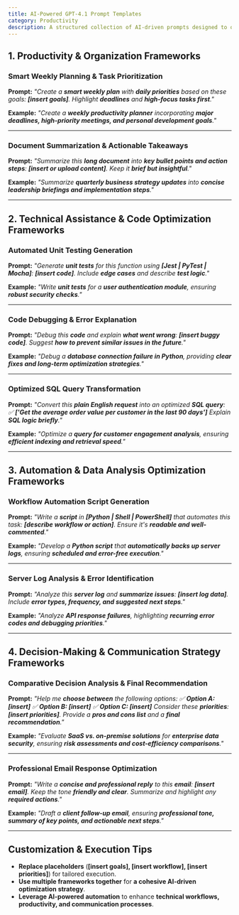 ```yaml
---
title: AI-Powered GPT-4.1 Prompt Templates  
category: Productivity  
description: A structured collection of AI-driven prompts designed to optimize efficiency, enhance technical workflows, automate tasks, and refine communication strategies.
---
```

## **1. Productivity & Organization Frameworks**

### **Smart Weekly Planning & Task Prioritization**

**Prompt:**
*"Create a **smart weekly plan** with **daily priorities** based on these goals: **[insert goals]**.
Highlight **deadlines** and **high-focus tasks first**."*

**Example:**
*"Create a **weekly productivity planner** incorporating **major deadlines, high-priority meetings, and personal development goals**."*

---

### **Document Summarization & Actionable Takeaways**

**Prompt:**
*"Summarize this **long document** into **key bullet points and action steps**: **[insert or upload content]**.
Keep it **brief but insightful**."*

**Example:**
*"Summarize **quarterly business strategy updates** into **concise leadership briefings and implementation steps**."*

---

## **2. Technical Assistance & Code Optimization Frameworks**

### **Automated Unit Testing Generation**

**Prompt:**
*"Generate **unit tests** for this function using **[Jest | PyTest | Mocha]**: **[insert code]**.
Include **edge cases** and describe **test logic**."*

**Example:**
*"Write **unit tests** for a **user authentication module**, ensuring **robust security checks**."*

---

### **Code Debugging & Error Explanation**

**Prompt:**
*"Debug this **code** and explain **what went wrong**: **[insert buggy code]**.
Suggest **how to prevent similar issues in the future**."*

**Example:**
*"Debug a **database connection failure in Python**, providing **clear fixes and long-term optimization strategies**."*

---

### **Optimized SQL Query Transformation**

**Prompt:**
*"Convert this **plain English request** into an optimized **SQL query**:
✅ **['Get the average order value per customer in the last 90 days']**
Explain **SQL logic briefly**."*

**Example:**
*"Optimize a **query for customer engagement analysis**, ensuring **efficient indexing and retrieval speed**."*

---

## **3. Automation & Data Analysis Optimization Frameworks**

### **Workflow Automation Script Generation**

**Prompt:**
*"Write a **script** in **[Python | Shell | PowerShell]** that automates this task: **[describe workflow or action]**.
Ensure it's **readable and well-commented**."*

**Example:**
*"Develop a **Python script** that **automatically backs up server logs**, ensuring **scheduled and error-free execution**."*

---

### **Server Log Analysis & Error Identification**

**Prompt:**
*"Analyze this **server log** and **summarize issues**: **[insert log data]**.
Include **error types, frequency, and suggested next steps**."*

**Example:**
*"Analyze **API response failures**, highlighting **recurring error codes and debugging priorities**."*

---

## **4. Decision-Making & Communication Strategy Frameworks**

### **Comparative Decision Analysis & Final Recommendation**

**Prompt:**
*"Help me **choose between** the following options:
✅ **Option A: [insert]**
✅ **Option B: [insert]**
✅ **Option C: [insert]**
Consider these **priorities**: **[insert priorities]**.
Provide a **pros and cons list** and a **final recommendation**."*

**Example:**
*"Evaluate **SaaS vs. on-premise solutions** for **enterprise data security**, ensuring **risk assessments and cost-efficiency comparisons**."*

---

### **Professional Email Response Optimization**

**Prompt:**
*"Write a **concise and professional reply** to this **email**: **[insert email]**.
Keep the tone **friendly and clear**.
Summarize and highlight any **required actions**."*

**Example:**
*"Draft a **client follow-up email**, ensuring **professional tone, summary of key points, and actionable next steps**."*

---

## **Customization & Execution Tips**

- **Replace placeholders** (**[insert goals], [insert workflow], [insert priorities]**) for tailored execution.
- **Use multiple frameworks together** for **a cohesive AI-driven optimization strategy**.
- **Leverage AI-powered automation** to enhance **technical workflows, productivity, and communication processes**.
